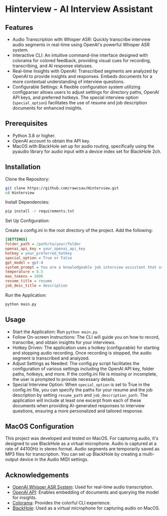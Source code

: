 # Hinterview - AI Interview Assistant

## Features

- Audio Transcription with Whisper ASR: Quickly transcribe interview audio segments in real-time using OpenAI's powerful Whisper ASR system.
- Interactive CLI: An intuitive command-line interface designed with colorama for colored feedback, providing visual cues for recording, transcribing, and AI response statuses.
- Real-time Insights with OpenAI: Transcribed segments are analyzed by OpenAI to provide insights and responses. Embeds documents for a more contextual understanding of interview questions.
- Configurable Settings: A flexible configuration system utilizing configparser allows users to adjust settings for directory paths, OpenAI API keys, and preferred hotkeys. The special interview option (`special_option`) facilitates the use of resume and job description documents for enhanced insights.

## Prerequisites

- Python 3.8 or higher.
- OpenAI account to obtain the API key.
- MacOS with BlackHole set up for audio routing, specifically using the pyaudio library for audio input with a device index set for BlackHole 2ch.

## Installation

Clone the Repository:

```bash
git clone https://github.com/rawcsav/Hinterview.git
cd Hinterview
```

Install Dependencies:

```bash
pip install -r requirements.txt
```

Set Up Configuration:

Create a config.ini in the root directory of the project. Add the following:

```ini
[SETTINGS]
folder_path = /path/to/your/folder
openai_api_key = your_openai_api_key
hotkey = your_preferred_hotkey
special_option = True or False
gpt_model = gpt-4
system_prompt = You are a knowledgeable job interview assistant that uses information from provided textual excerpts to provide impressive, but concise answers to interview questions.
temperature = 0.5
max_tokens = 1000
resume_title = resume
job_desc_title = description
```

Run the Application:

```bash
python main.py
```

## Usage

- Start the Application: Run `python main.py`.
- Follow On-screen Instructions: The CLI will guide you on how to record, transcribe, and obtain insights for your interviews.
- Hotkey Driven: The application uses a hotkey (configurable) for starting and stopping audio recording. Once recording is stopped, the audio segment is transcribed and analyzed.
- Adjust Settings as Needed: The config.py script facilitates the configuration of various settings including the OpenAI API key, folder paths, hotkeys, and more. If the config.ini file is missing or incomplete, the user is prompted to provide necessary details.
- Special Interview Option: When `special_option` is set to True in the config.ini file, you can specify the paths for your resume and the job description by setting `resume_path` and `job_description_path`. The application will include at least one excerpt from each of these documents when providing AI-generated responses to interview questions, ensuring a more personalized and tailored response.

## MacOS Configuration

This project was developed and tested on MacOS. For capturing audio, it's designed to use BlackHole as a virtual microphone. Audio is captured at a rate of 44100Hz in stereo format. Audio segments are temporarily saved as MP3 files for transcription. You can set up BlackHole by creating a multi-output device in the Audio MIDI settings.

## Acknowledgements

- [OpenAI Whisper ASR System](https://openai.com/research/whisper-asr): Used for real-time audio transcription.
- [OpenAI API](https://openai.com/api/): Enables embedding of documents and querying the model for insights.
- [Colorama](https://pypi.org/project/colorama/): Provides the colorful CLI experience.
- [BlackHole](https://existential.audio/blackhole/): Used as a virtual microphone for capturing audio on MacOS.
